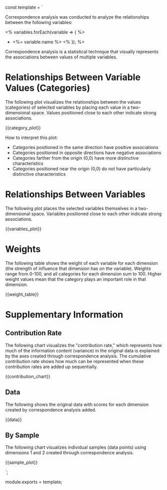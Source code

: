 const template = `


Correspondence analysis was conducted to analyze the relationships between the following variables:

<% variables.forEach(variable => { %>
  - <%= variable.name %>
<% }); %>

Correspondence analysis is a statistical technique that visually represents the associations between values of multiple variables.

# Relationships Between Variable Values (Categories)

The following plot visualizes the relationships between the values (categories) of selected variables by placing each value in a two-dimensional space. Values positioned close to each other indicate strong associations.

{{category_plot}}

How to interpret this plot:

* Categories positioned in the same direction have positive associations
* Categories positioned in opposite directions have negative associations
* Categories farther from the origin (0,0) have more distinctive characteristics
* Categories positioned near the origin (0,0) do not have particularly distinctive characteristics


# Relationships Between Variables

The following plot places the selected variables themselves in a two-dimensional space. Variables positioned close to each other indicate strong associations.

{{variables_plot}}

# Weights

The following table shows the weight of each variable for each dimension (the strength of influence that dimension has on the variable). Weights range from 0-100, and all categories for each dimension sum to 100. Higher weight values mean that the category plays an important role in that dimension.

{{weight_table}}

# Supplementary Information

## Contribution Rate
The following chart visualizes the "contribution rate," which represents how much of the information content (variance) in the original data is explained by the axes created through correspondence analysis. The cumulative contribution rate shows how much can be represented when these contribution rates are added up sequentially.

{{contribution_chart}}

## Data

The following shows the original data with scores for each dimension created by correspondence analysis added.

{{data}}

## By Sample

The following chart visualizes individual samples (data points) using dimensions 1 and 2 created through correspondence analysis.

{{sample_plot}}


`;

module.exports = template; 